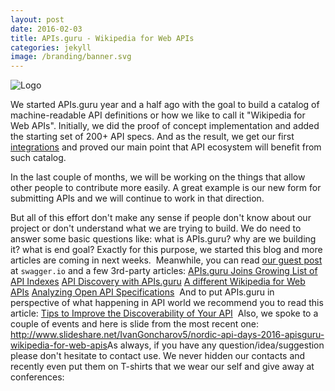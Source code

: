 ```yaml
---
layout: post
date: 2016-02-03
title: APIs.guru - Wikipedia for Web APIs
categories: jekyll
image: /branding/banner.svg
---
```

![Logo](https://apis.guru/branding/banner.svg)

We started APIs.guru year and a half ago with the goal to build a catalog of machine-readable API definitions or how we like to call it "Wikipedia for Web APIs".
Initially, we did the proof of concept implementation and added the starting set of 200+ API specs.
And as the result, we get our first [integrations](https://github.com/APIs-guru/api-models#existing-integrations) and proved our main point that API ecosystem will benefit from such catalog.
​

In the last couple of months, we will be working on the things that allow other people to contribute more easily. A great example is our new form for submitting APIs and we will continue to work in that direction.
​

But all of this effort don't make any sense if people don't know about our project or don't understand what we are trying to build.
We do need to answer some basic questions like: what is APIs.guru? why are we building it? what is end goal?
Exactly for this purpose, we started this blog and more articles are coming in next weeks.
​
Meanwhile,  you can read [our guest post](http://swagger.io/apis-guru-wikipedia-for-web-apis/) at `swagger.io` and a few 3rd-party articles:
[APIs.guru Joins Growing List of API Indexes](https://www.infoq.com/news/2016/06/apisguru-joins-api-indexes)
[API Discovery with APIs.guru](https://medium.com/@bbrennan/api-discovery-with-apis-guru-b74051383430)
[A different Wikipedia for Web APIs](https://apilama.com/2016/04/06/apis-guru/)
[Analyzing Open API Specifications](http://www.apiful.io/intro/2016/05/09/analyzing-api-specifications.html)
​
And to put APIs.guru in perspective of what happening in API world we recommend you to read this article:
[Tips to Improve the Discoverability of Your API](http://nordicapis.com/tips-to-improve-the-discoverability-of-your-api/)
​
Also, we spoke to a couple of events and here is slide from the most recent one:
http://www.slideshare.net/IvanGoncharov5/nordic-api-days-2016-apisguru-wikipedia-for-web-apis
​
As always, if you have any question/idea/suggestion please don't hesitate to contact use.
We never hidden our contacts and recently even put them on T-shirts that we wear our self and give away at conferences:
